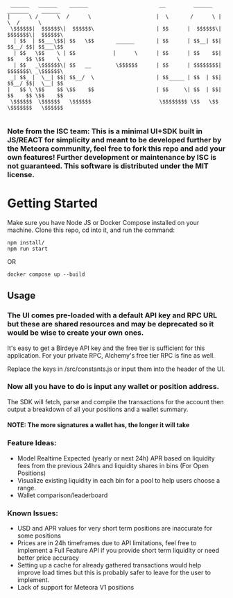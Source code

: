 ```
 ______   ______    ______                       __         ______   _______    ______        
|      \ /      \  /      \                     |  \       /      \ |       \  /      \       
 \$$$$$$|  $$$$$$\|  $$$$$$\                    | $$      |  $$$$$$\| $$$$$$$\|  $$$$$$\      
  | $$  | $$___\$$| $$   \$$       ______       | $$      | $$__| $$| $$__/ $$| $$___\$$      
  | $$   \$$    \ | $$            |      \      | $$      | $$    $$| $$    $$ \$$    \       
  | $$   _\$$$$$$\| $$   __        \$$$$$$      | $$      | $$$$$$$$| $$$$$$$\ _\$$$$$$\      
 _| $$_ |  \__| $$| $$__/  \                    | $$_____ | $$  | $$| $$__/ $$|  \__| $$      
|   $$ \ \$$    $$ \$$    $$                    | $$     \| $$  | $$| $$    $$ \$$    $$      
 \$$$$$$  \$$$$$$   \$$$$$$                      \$$$$$$$$ \$$   \$$ \$$$$$$$   \$$$$$$     
                                                                                                                              
```
### Note from the ISC team: This is a minimal UI+SDK built in JS/REACT for simplicity and meant to be developed further by the Meteora community, feel free to fork this repo and add your own features! Further development or maintenance by ISC is not guaranteed. This software is distributed under the MIT license. 

# Getting Started 
Make sure you have Node JS or Docker Compose installed on your machine.
Clone this repo, cd into it, and run the command:

```
npm install/
npm run start
```

OR
```
docker compose up --build
```


## Usage
### The UI comes pre-loaded with a default API key and RPC URL but these are shared resources and may be deprecated so it would be wise to create your own ones.

It's easy to get a Birdeye API key and the free tier is sufficient for this application. For your private RPC, Alchemy's free tier RPC is fine as well.

Replace the keys in /src/constants.js or input them into the header of the UI.

### Now all you have to do is input any wallet or position address.
The SDK will fetch, parse and compile the transactions for the account then output a breakdown of all your positions and a wallet summary.

#### NOTE: The more signatures a wallet has, the longer it will take

### Feature Ideas:
<ul>
    <li> 
        Model Realtime Expected (yearly or next 24h) APR based on liquidity fees from the previous 24hrs and liquidity shares in bins (For Open Positions)
    </li>
    <li>
        Visualize existing liquidity in each bin for a pool to help users choose a range.
    </li>
    <li>
        Wallet comparison/leaderboard
    </li>
</ul>

### Known Issues:
<ul>
    <li> USD and APR values for very short term positions are inaccurate for some positions</li>
    <li> Prices are in 24h timeframes due to API limitations, feel free to implement a Full Feature API if you provide short term liquidity or need better price accuracy</li>
    <li>
    Setting up a cache for already gathered transactions would help improve load times but this is probably safer to leave for the user to implement.
    </li>
    <li>
        Lack of support for Meteora V1 positions
    </li>
</ul>
